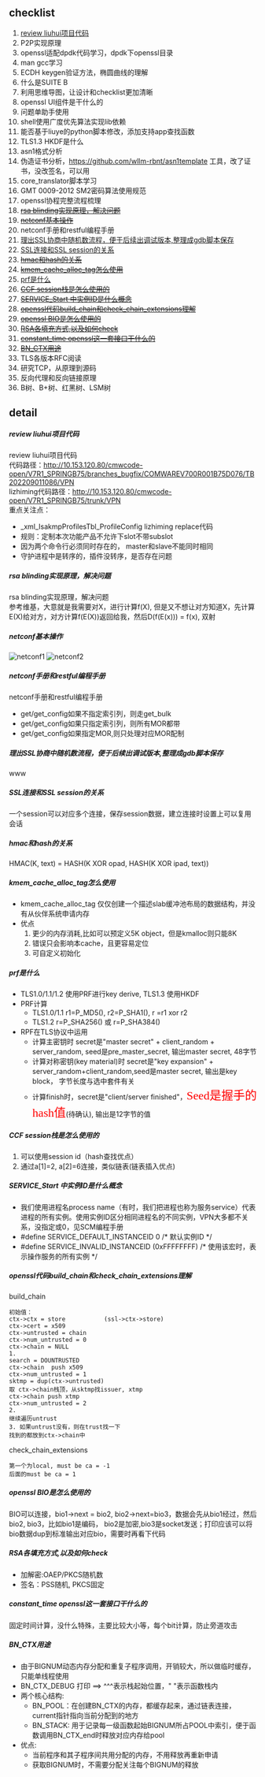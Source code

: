 
## checklist
1. [review liuhui项目代码](#check1)
2. P2P实现原理
3. openssl适配dpdk代码学习，dpdk下openssl目录
4. man gcc学习
5. ECDH keygen验证方法，椭圆曲线的理解
6. 什么是SUITE B
7. 利用思维导图，让设计和checklist更加清晰
8. openssl UI组件是干什么的
9. 问题单助手使用
10. shell使用广度优先算法实现lib依赖
11. 能否基于liuye的python脚本修改，添加支持app查找函数
12. TLS1.3 HKDF是什么
13. asn1格式分析
14. 伪造证书分析，https://github.com/wllm-rbnt/asn1template 工具，改了证书，没改签名，可以用
15. core_translator脚本学习
16. GMT 0009-2012 SM2密码算法使用规范
17. openssl协程完整流程梳理
18. [~~rsa blinding实现原理，解决问题~~](#check18)
19. [~~netconf基本操作~~](#check19)
20. netconf手册和restful编程手册
21. [理出SSL协商中随机数流程，便于后续出调试版本,整理成gdb脚本保存](#check21)
22. [SSL连接和SSL session的关系](#check22)
23. [~~hmac和hash的关系~~](#check23)
24. [~~kmem_cache_alloc_tag怎么使用~~](#check24)
25. [prf是什么](#check25)
26. [~~CCF session栈是怎么使用的~~](#check26)
27. [~~SERVICE_Start 中实例ID是什么概念~~](#check27)
28. [~~openssl代码build_chain和check_chain_extensions理解~~](#check28)
29. [~~openssl BIO是怎么使用的~~](#check29)
30. [~~RSA各填充方式,以及如何check~~](#check30)
31. [~~constant_time openssl这一套接口干什么的~~](#check31)
32. [~~BN_CTX用途~~](#check32)
33. TLS各版本RFC阅读
34. 研究TCP，从原理到源码
35. 反向代理和反向链接原理
36. B树、B+树、红黑树、LSM树




## detail
##### <a id="check1">review liuhui项目代码
review liuhui项目代码     
代码路径：http://10.153.120.80/cmwcode-open/V7R1_SPRINGB75/branches_bugfix/COMWAREV700R001B75D076/TB202209011086/VPN    
lizhiming代码路径：http://10.153.120.80/cmwcode-open/V7R1_SPRINGB75/trunk/VPN  
重点关注点：    
+ _xml_IsakmpProfilesTbl_ProfileConfig lizhiming replace代码   
+ 规则：定制本次功能产品不允许下slot不带subslot
+ 因为两个命令行必须同时存在的， master和slave不能同时相同 
+ 守护进程中是转序的，插件没转序，是否存在问题

##### <a id="check18">rsa blinding实现原理，解决问题</a>
rsa blinding实现原理，解决问题     
参考维基，大意就是我需要对X，进行计算f(X), 但是又不想让对方知道X，先计算E(X)给对方，对方计算f(E(X))返回给我，然后D(f(E(x))) = f(x), 双射 

##### <a id="check19">netconf基本操作</a>
![netconf1](png/netconf1.png)
![netconf2](png/netconf2.png)


##### netconf手册和restful编程手册
netconf手册和restful编程手册
* get/get_config如果不指定索引列，则走get_bulk
* get/get_config如果只指定索引列，则所有MOR都带
* get/get_config如果指定MOR,则只处理对应MOR配制

##### <a id="check21">理出SSL协商中随机数流程，便于后续出调试版本,整理成gdb脚本保存</a>
www

##### <a id="check22">SSL连接和SSL session的关系</a>
一个session可以对应多个连接，保存session数据，建立连接时设置上可以复用会话

##### <a id="check23">hmac和hash的关系</a>
HMAC(K, text) =  HASH(K XOR opad, HASH(K XOR ipad, text))

##### <a id="check24">kmem_cache_alloc_tag怎么使用</a>
* kmem_cache_alloc_tag 仅仅创建一个描述slab缓冲池布局的数据结构，并没有从伙伴系统申请内存
* 优点   
   1. 更少的内存消耗,比如可以预定义5K object，但是kmalloc则只能8K
   2. 错误只会影响本cache，且更容易定位
   3. 可自定义初始化

##### <a id="check25">prf是什么</a>
* TLS1.0/1.1/1.2 使用PRF进行key derive, TLS1.3 使用HKDF
* PRF计算
   * TLS1.0/1.1 r1=P_MD5(), r2=P_SHA1(), r =r1 xor r2
   * TLS1.2 r=P_SHA256() 或 r=P_SHA384()
* RPF在TLS协议中运用
   * 计算主密钥时 secret是"master secret" + client_random + server_random, seed是pre_master_secret, 输出master secret, 48字节
   * 计算对称密钥(key material)时 secret是"key expansion" + server_random+client_random,seed是master secret, 输出是key block， 字节长度与选中套件有关
   * 计算finish时，secret是"client/server finished"，<font face="黑体" color=red size=5>Seed是握手的hash值</font>(待确认), 输出是12字节的值


##### <a id="check26">CCF session栈是怎么使用的</a>
1. 可以使用session id（hash查找优点）
2. 通过a[1]=2, a[2]=6连接，类似链表(链表插入优点)

##### <a id="check26">SERVICE_Start 中实例ID是什么概念</a>
* 我们使用进程名process name（有时，我们把进程也称为服务service）代表进程的所有实例。使用实例ID区分相同进程名的不同实例，VPN大多都不关系，没指定或0，见SCM编程手册
* #define SERVICE_DEFAULT_INSTANCEID   0 /* 默认实例ID */
* #define SERVICE_INVALID_INSTANCEID   (0xFFFFFFFF) /* 使用该宏时，表示操作服务的所有实例 */ 

##### <a id="check28">openssl代码build_chain和check_chain_extensions理解</a>
build_chain
```
初始值：
ctx->ctx = store           (ssl->ctx->store)
ctx->cert = x509
ctx->untrusted = chain
ctx->num_untrusted = 0
ctx->chain = NULL
1.
search = DOUNTRUSTED
ctx->chain  push x509
ctx->num_untrusted = 1
sktmp = dup(ctx->untrusted)
取 ctx->chain栈顶，从sktmp找issuer, xtmp
ctx->chain push xtmp
ctx->num_untrusted = 2
2.
继续遍历untrust
3. 如果untrust没有，则在trust找一下
找到的都放到ctx->chain中
```
check_chain_extensions
```
第一个为local, must be ca = -1
后面的must be ca = 1
```

##### <a id="check29">openssl BIO是怎么使用的</a>
BIO可以连接，bio1->next = bio2, bio2->next=bio3，数据会先从bio1经过，然后bio2, bio3，比如bio1是编码， bio2是加密,bio3是socket发送；打印应该可以将bio数据dup到标准输出对应bio，需要时再看下代码 

##### <a id="check30">RSA各填充方式,以及如何check</a>
* 加解密:OAEP/PKCS随机数
* 签名：PSS随机, PKCS固定

##### <a id="check31">constant_time openssl这一套接口干什么的</a>
固定时间计算，没什么特殊，主要比较大小等，每个bit计算，防止旁道攻击

##### <a id="check32">BN_CTX用途</a>
* 由于BIGNUM动态内存分配和重复子程序调用，开销较大，所以做临时缓存，只能单线程使用    
* BN_CTX_DEBUG 打印 ==> ^^^表示栈起始位置，" "表示函数栈内
* 两个核心结构:
   * BN_POOL：在创建BN_CTX的内存，都缓存起来，通过链表连接，current指针指向当前分配到的地方
   * BN_STACK: 用于记录每一级函数起始BIGNUM所占POOL中索引，便于函数调用BN_CTX_end时释放对应内存给pool
* 优点:
   * 当前程序和其子程序间共用分配的内存，不用释放再重新申请
   * 获取BIGNUM时，不需要分配关注每个BIGNUM的释放





